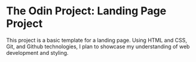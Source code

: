 # The Odin Project: Landing Page Project

This project is a basic template for a landing page. Using HTML and CSS, Git, and Github technologies, I plan to showcase my understanding of web development and styling.